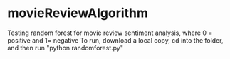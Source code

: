 # movieReviewAlgorithm
Testing random forest for movie review sentiment analysis, where 0 = positive and 1= negative
To run, download a local copy, cd into the folder, and then run "python randomforest.py"
